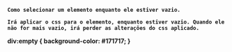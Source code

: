 <strong>

    Como selecionar um elemento enquanto ele estiver vazio.

    Irá aplicar o css para o elemento, enquanto estiver vazio. Quando ele não for mais vazio, irá perder as alterações do css aplicado. 

div:empty {
    background-color: #171717;
}

</strong>